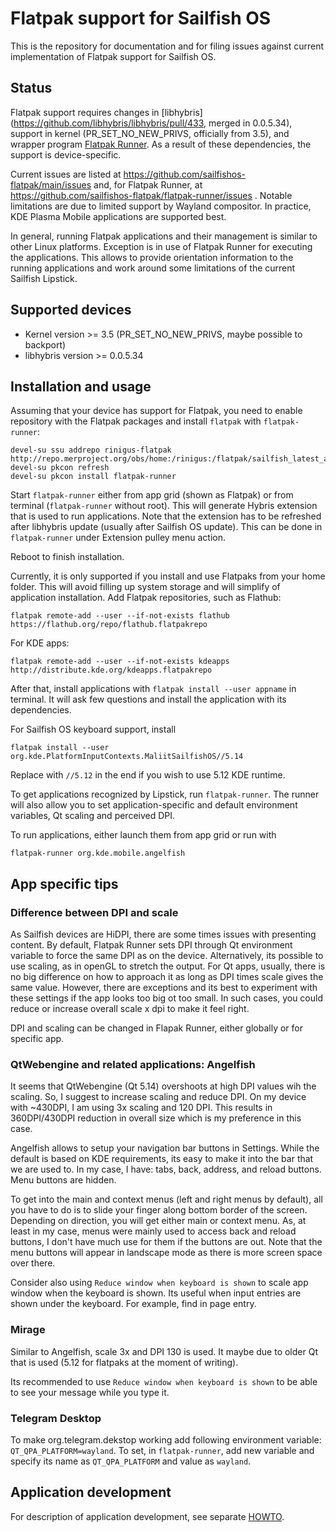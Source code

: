 # Flatpak support for Sailfish OS

This is the repository for documentation and for filing issues against current implementation
of Flatpak support for Sailfish OS.


## Status

Flatpak support requires changes in
[libhybris](https://github.com/libhybris/libhybris/pull/433, merged in 0.0.5.34), support
in kernel (PR_SET_NO_NEW_PRIVS, officially from 3.5), and wrapper program
[Flatpak Runner](https://github.com/sailfishos-flatpak/flatpak-runner). As
a result of these dependencies, the support is device-specific.

Current issues are listed at
https://github.com/sailfishos-flatpak/main/issues and, for Flatpak
Runner, at https://github.com/sailfishos-flatpak/flatpak-runner/issues
. Notable limitations are due to limited support by Wayland compositor. 
In practice, KDE Plasma Mobile applications are
supported best.

In general, running Flatpak applications and their management is
similar to other Linux platforms. Exception is in use of Flatpak
Runner for executing the applications. This allows to provide
orientation information to the running applications and work around
some limitations of the current Sailfish Lipstick.


## Supported devices

* Kernel version >= 3.5 (PR_SET_NO_NEW_PRIVS, maybe possible to backport)
* libhybris version >= 0.0.5.34


## Installation and usage

Assuming that your device has support for Flatpak, you need to enable
repository with the Flatpak packages and install `flatpak` with
`flatpak-runner`:

```
devel-su ssu addrepo rinigus-flatpak http://repo.merproject.org/obs/home:/rinigus:/flatpak/sailfish_latest_armv7hl/
devel-su pkcon refresh
devel-su pkcon install flatpak-runner
```

Start `flatpak-runner` either from app grid (shown as Flatpak) or from terminal (`flatpak-runner` without root). 
This will generate Hybris extension that is used to run applications. Note that the extension 
has to be refreshed after libhybris update (usually after Sailfish OS update). This can be done 
in `flatpak-runner` under Extension pulley menu action.

Reboot to finish installation.

Currently, it is only supported if you install and use Flatpaks from your home folder. This will avoid
filling up system storage and will simplify of application installation. Add Flatpak repositories, 
such as Flathub:

```
flatpak remote-add --user --if-not-exists flathub https://flathub.org/repo/flathub.flatpakrepo
```

For KDE apps:
```
flatpak remote-add --user --if-not-exists kdeapps http://distribute.kde.org/kdeapps.flatpakrepo
```

After that, install applications with `flatpak install --user appname` in terminal. It will ask few
questions and install the application with its dependencies.

For Sailfish OS keyboard support, install 

```
flatpak install --user org.kde.PlatformInputContexts.MaliitSailfishOS//5.14
```

Replace with `//5.12` in the end if you wish to use 5.12 KDE runtime.


To get applications recognized by Lipstick, run `flatpak-runner`. The runner will also allow you to
set application-specific and default environment variables, Qt scaling and perceived DPI.

To run applications, either launch them from app grid or run with 

```
flatpak-runner org.kde.mobile.angelfish
```

## App specific tips

### Difference between DPI and scale

As Sailfish devices are HiDPI, there are some times issues with presenting content. By default, Flatpak Runner sets DPI 
through Qt environment variable to force the same DPI as on the device. Alternatively, its possible to use scaling, as in
openGL to stretch the output. For Qt apps, usually, there is no big difference on how to approach it as long as DPI times 
scale gives the same value. However, there are exceptions and its best to experiment with these settings if the app looks
too big ot too small. In such cases, you could reduce or increase overall scale x dpi to make it feel right.

DPI and scaling can be changed in Flapak Runner, either globally or for specific app.

### QtWebengine and related applications: Angelfish

It seems that QtWebengine (Qt 5.14) overshoots at high DPI values wih the scaling. So, I suggest to increase 
scaling and reduce DPI. On my device with ~430DPI, I am using 3x scaling and 120 DPI. This results in 
360DPI/430DPI reduction in overall size which is my preference in this case.

Angelfish allows to setup your navigation bar buttons in Settings. While the default is based on KDE 
requirements, its easy to make it into the bar that we are used to. In my case, I have: tabs, back, address, 
and reload buttons. Menu buttons are hidden.

To get into the main and context menus (left and right menus by default), all you have to do is to 
slide your finger along bottom border of the screen. Depending on direction, you will get either main or 
context menu. As, at least in my case, menus were mainly used to access back and reload buttons, I don't 
have much use for them if the buttons are out. Note that the menu buttons will appear in landscape mode 
as there is more screen space over there.

Consider also using `Reduce window when keyboard is shown` to scale app window when the keyboard is shown. Its useful
when input entries are shown under the keyboard. For example, find in page entry.

### Mirage

Similar to Angelfish, scale 3x and DPI 130 is used. It maybe due to older Qt that is used (5.12 for flatpaks at the 
moment of writing).

Its recommended to use `Reduce window when keyboard is shown` to be able to see your message while you type it.

### Telegram Desktop

To make org.telegram.dekstop working add following environment variable: `QT_QPA_PLATFORM=wayland`. To set, 
in `flatpak-runner`, add new variable and specify its name as `QT_QPA_PLATFORM` and value as `wayland`.

## Application development

For description of application development, see separate
[HOWTO](AppDevelopment.md).
